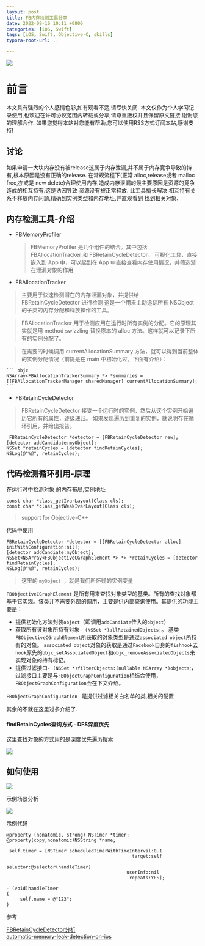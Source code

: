 ```yaml
---
layout: post
title: FB内存检测工具分享
date: 2022-09-16 10:11 +0800
categories: [iOS, Swift]
tags: [iOS, Swift, Objective-C, skills]
typora-root-url: ..

---
```


![](/assets/images/20220916FBMemoryCheckTool/FBMemoryProfiler.webp)

# 前言

本文具有强烈的个人感情色彩,如有观看不适,请尽快关闭. 本文仅作为个人学习记录使用,也欢迎在许可协议范围内转载或分享,请尊重版权并且保留原文链接,谢谢您的理解合作. 如果您觉得本站对您能有帮助,您可以使用RSS方式订阅本站,感谢支持!


## 讨论

如果申请一大块内存没有被release这属于内存泄漏,并不属于内存竞争导致的持有,根本原因是没有正确的release.
在常规流程下(正常 alloc,release或者 malloc free,亦或是 new  delete)合理使用内存,造成内存泄漏的最主要原因是资源的竞争造成的相互持有.这是诱因导致 资源没有被正常释放. 此工具擅长解决 相互持有关系不释放内存问题,精确到实例类型和内存地址,并直观看到 找到相关对象.

## 内存检测工具-介绍

* FBMemoryProfiler  
	> FBMemoryProfiler 是几个组件的结合。其中包括 FBAllocationTracker 和 FBRetainCycleDetector。
 可视化工具，直接嵌入到 App 中，可以起到在 App 中直接查看内存使用情况，并筛选潜在泄漏对象的作用

* FBAllocationTracker  
 > 主要用于快速检测潜在的内存泄漏对象，并提供给 FBRetainCycleDetector 进行检测
 这是一个用来主动追踪所有 NSObject 的子类的内存分配和释放操作的工具。
 
 > FBAllocationTracker 用于检测应用在运行时所有实例的分配。它的原理其实就是用 method swizzling 替换原本的 alloc 方法。这样就可以记录下所有的实例分配了。
 
 >  在需要的时候调用 currentAllocationSummary 方法，就可以得到当前整体的实例分配情况（前提是在 main 中初始化过，下面有介绍）：
 	
 	``` objc
 	NSArray<FBAllocationTrackerSummary *> *summaries = [[FBAllocationTrackerManager sharedManager] currentAllocationSummary];
 	```
 
* FBRetainCycleDetector
 >  FBRetainCycleDetector 接受一个运行时的实例，然后从这个实例开始遍历它所有的属性，逐级递归。 如果发现遍历到重复的实例，就说明存在循环引用，并给出报告。

 ``` objc
  FBRetainCycleDetector *detector = [FBRetainCycleDetector new];
 [detector addCandidate:myObject];
 NSSet *retainCycles = [detector findRetainCycles];
 NSLog(@"%@", retainCycles);

 ```
 

## 代码检测循环引用-原理

在运行时中检测对象 的内存布局,实例地址 

``` objc
const char *class_getIvarLayout(Class cls);
const char *class_getWeakIvarLayout(Class cls);
```
>  support for Objective-C++

代码中使用

``` objc
FBRetainCycleDetector *detector = [[FBRetainCycleDetector alloc] initWithConfiguration:nil];
[detector addCandiate:myObject];
NSSet<NSArray<FBObjectiveCGraphElement *> *> *retainCycles = [detector findRetainCycles];
NSLog(@"%@", retainCycles);
```  
> 这里的 `myObject `，就是我们所怀疑的实例变量

`FBObjectiveCGraphElement` 是所有用来查找对象类型的基类。所有的查找对象都基于它实现。该类并不需要外部的调用，主要是供内部查询使用。其提供的功能主要是：

* 提供初始化方法封装`object`（即调用`addCandiate`传入的`object`）
* 获取所有该对象所持有对象`- (NSSet *)allRetainedObjects;`。
基类`FBObjectiveCGraphElement`所获取的对象类型是通过`associated object`所持有的对象。 `associated object`对象的获取是通过`Facebook`自身的`fishhook`去`hook`原先的`objc_setAssociatedObject`和`objc_removeAssociatedObjects`来实现对象的持有标记。
* 提供过滤接口`- (NSSet *)filterObjects:(nullable NSArray *)objects`;，过滤接口主要是与`FBObjectGraphConfiguration`相结合使用，`FBObjectGraphConfiguration`会在下文介绍。

`FBObjectGraphConfiguration ` 是提供过滤相关白名单的类,相关的配置

其余的不就在这里过多介绍了.

#### findRetainCycles查询方式 - DFS深度优先

这里查找对象的方式用的是深度优先遍历搜索

![](/assets/images/20220916FBMemoryCheckTool/retainCycle.gif)


## 如何使用

![](/assets/images/20220916FBMemoryCheckTool/retainCycle1.gif)

示例场景分析

![](/assets/images/20220916FBMemoryCheckTool/retainCycle2.webp)

示例代码

``` objc
@property (nonatomic, strong) NSTimer *timer;
@property(copy,nonatomic)NSString *name;

 self.timer = [NSTimer scheduledTimerWithTimeInterval:0.1
                                              target:self
                                            selector:@selector(handleTimer)
                                            userInfo:nil
                                             repeats:YES];

- (void)handleTimer
{
     self.name = @"123";
}
```

参考

[FBRetainCycleDetector分析](https://www.jianshu.com/p/bdce04214cf3)  
[automatic-memory-leak-detection-on-ios](https://engineering.fb.com/2016/04/13/ios/automatic-memory-leak-detection-on-ios/)